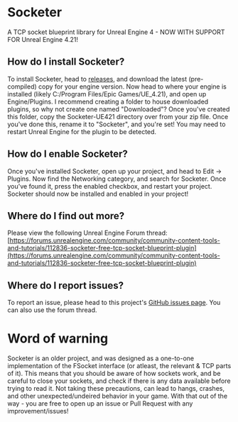 # Socketer
A TCP socket blueprint library for Unreal Engine 4 - NOW WITH SUPPORT FOR Unreal Engine 4.21!

## How do I install Socketer?
To install Socketer, head to [releases](https://github.com/How2Compute/Socketer/releases), and download the latest (pre-compiled) copy for your engine version. Now head to where your engine is installed (likely C:/Program Files/Epic Games/UE_4.21), and open up Engine/Plugins. I recommend creating a folder to house downloaded plugins, so why not create one named "Downloaded"? Once you've created this folder, copy the Socketer-UE421 directory over from your zip file. Once you've done this, rename it to "Socketer", and you're set! You may need to restart Unreal Engine for the plugin to be detected.

## How do I enable Socketer?
Once you've installed Socketer, open up your project, and head to Edit -> Plugins. Now find the Networking category, and search for Socketer. Once you've found it, press the enabled checkbox, and restart your project. Socketer should now be installed and enabled in your project!

## Where do I find out more?
Please view the following Unreal Engine Forum thread: [https://forums.unrealengine.com/community/community-content-tools-and-tutorials/112836-socketer-free-tcp-socket-blueprint-plugin](https://forums.unrealengine.com/community/community-content-tools-and-tutorials/112836-socketer-free-tcp-socket-blueprint-plugin)

## Where do I report issues?
To report an issue, please head to this project's [GitHub issues page](https://github.com/How2Compute/Socketer/issues). You can also use the forum thread.

# Word of warning
Socketer is an older project, and was designed as a one-to-one implementation of the FSocket interface (or atleast, the relevant & TCP parts of it). This means that you should be aware of how sockets work, and be careful to close your sockets, and check if there is any data available before trying to read it. Not taking these precautions, can lead to hangs, crashes, and other unexpected/undeired behavior in your game. With that out of the way - you are free to open up an issue or Pull Request with any improvement/issues!
